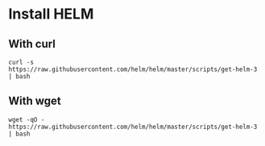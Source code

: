 # Install HELM

## With curl
```shell
curl -s https://raw.githubusercontent.com/helm/helm/master/scripts/get-helm-3 | bash
```
## With wget
```shell
wget -qO - https://raw.githubusercontent.com/helm/helm/master/scripts/get-helm-3 | bash
```